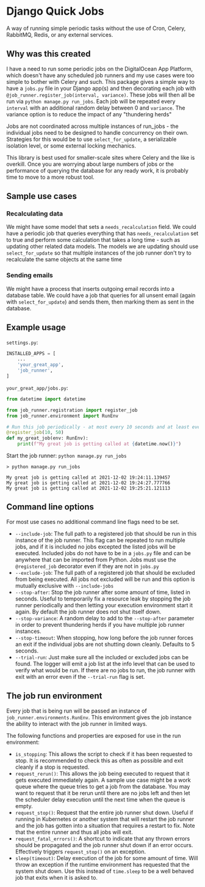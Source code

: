 # Django Quick Jobs

A way of running simple periodic tasks without the use of Cron, Celery, RabbitMQ, Redis, or any external services.

## Why was this created

I have a need to run some periodic jobs on the DigitalOcean App Platform, which doesn't have any scheduled job runners and my use cases were too simple to bother with Celery and such. This package gives a simple way to have a `jobs.py` file in your Django app(s) and then decorating each job with `@job_runner.register_job(interval, variance)`. These jobs will then all be run via `python manage.py run_jobs`. Each job will be repeated every `interval` with an additional random delay between 0 and `variance`. The variance option is to reduce the impact of any "thundering herds"

Jobs are not coordinated across multiple instances of run_jobs - the individual jobs need to be designed to handle concurrency on their own. Strategies for this would be to use `select_for_update`, a serializable isolation level, or some external locking mechanics.

This library is best used for smaller-scale sites where Celery and the like is overkill. Once you are worrying about large numbers of jobs or the performance of querying the database for any ready work, it is probably time to move to a more robust tool.

## Sample use cases

### Recalculating data

We might have some model that sets a `needs_recalculation` field. We could have a periodic job that queries everything that has `needs_recalculation` set to true and perform some calculation that takes a long time - such as updating other related data models. The models we are updating should use `select_for_update` so that multiple instances of the job runner don't try to recalculate the same objects at the same time

### Sending emails

We might have a process that inserts outgoing email records into a database table. We could have a job that queries for all unsent email (again with `select_for_update`) and sends them, then marking them as sent in the database.


## Example usage

`settings.py`:
```python
INSTALLED_APPS = [
    ...
    'your_great_app',
    'job_runner',
]
```

`your_great_app/jobs.py`:
```python
from datetime import datetime

from job_runner.registration import register_job
from job_runner.environment import RunEnv

# Run this job periodically - at most every 10 seconds and at least every 60 seconds
@register_job(10, 50)
def my_great_job(env: RunEnv):
    print(f"My great job is getting called at {datetime.now()}")
```

Start the job runner: `python manage.py run_jobs`

```text
> python manage.py run_jobs

My great job is getting called at 2021-12-02 19:24:11.139457
My great job is getting called at 2021-12-02 19:24:27.777766
My great job is getting called at 2021-12-02 19:25:21.121113
```

## Command line options

For most use cases no additional command line flags need to be set.

- `--include-job`: The full path to a registered job that should be run in this instance of the job runner. This flag can be repeated to run multiple jobs, and if it is included no jobs excepted the listed jobs will be executed. Included jobs do not have to be in a `jobs.py` file and can be anywhere that can be imported from Python. Jobs must use the `@registered_job` decorator even if they are not in `jobs.py`
- `--exclude-job`: The full path of a registered job that should be excluded from being executed. All jobs not excluded will be run and this option is mutually exclusive with `--include-jobs`
- `--stop-after`: Stop the job runner after some amount of time, listed in seconds. Useful to temporarily fix a resource leak by stopping the job runner periodically and then letting your execution environment start it again. By default the job runner does not shut itself down.
- `--stop-variance`: A random delay to add to the `--stop-after` parameter in order to prevent thundering herds if you have multiple job runner instances.
- `--stop-timeout`: When stopping, how long before the job runner forces an exit if the individual jobs are not shutting down cleanly. Defaults to 5 seconds.
- `--trial-run`: Just make sure all the included or excluded jobs can be found. The logger will emit a job list at the info level that can be used to verify what would be run. If there are no jobs to run, the job runner with exit with an error even if the `--trial-run` flag is set.

## The job run environment

Every job that is being run will be passed an instance of `job_runner.environments.RunEnv`. This environment gives the job instance the ability to interact with the job runner in limited ways.

The following functions and properties are exposed for use in the run environment:

- `is_stopping`: This allows the script to check if it has been requested to stop. It is recommended to check this as often as possible and exit cleanly if a stop is requested.
- `request_rerun()`: This allows the job being executed to request that it gets executed immediately again. A sample use case might be a work queue where the queue tries to get a job from the database. You may want to request that it be rerun until there are no jobs left and then let the scheduler delay execution until the next time when the queue is empty.
- `request_stop()`: Request that the entire job runner shut down. Useful if running in Kubernetes or another system that will restart the job runner and the job has gotten into a situation that requires a restart to fix. Note that the entire runner and thus all jobs will exit.
- `request_fatal_errors()`: A shortcut to indicate that any thrown errors should be propagated and the job runner shut down if an error occurs. Effectively triggers `request_stop()` on an exception.
- `sleep(timeout)`: Delay execution of the job for some amount of time. Will throw an exception if the runtime environment has requested that the system shut down. Use this instead of `time.sleep` to be a well behaved job that exits when it is asked to.
